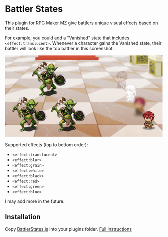 # Battler States

This plugin for RPG Maker MZ give battlers unique visual effects based on their states.

For example, you could add a "Vanished" state that includes `<effect:translucent>`. Whenever a character gains the Vanished state, their battler will look like the top battler in this screenshot:

![Screenshot](effects-demo.png)

Supported effects (top to bottom order):

- `<effect:translucent>`
- `<effect:blur>`
- `<effect:grain>`
- `<effect:white>`
- `<effect:black>`
- `<effect:red>`
- `<effect:green>`
- `<effect:blue>`

I may add more in the future.

## Installation

Copy [BattlerStates.js](./BattlerStates.js) into your plugins folder. [Full instructions](https://www.rpgmakerweb.com/blog/using-plugins-in-mz)
